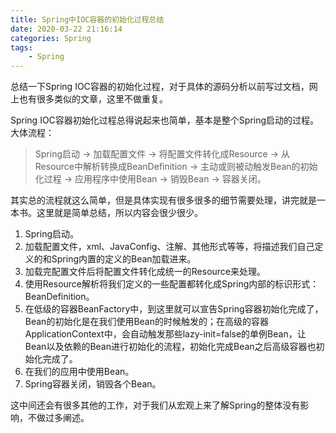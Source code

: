 ```yaml
---
title: Spring中IOC容器的初始化过程总结
date: 2020-03-22 21:16:14
categories: Spring
tags:
	- Spring
---
```


总结一下Spring IOC容器的初始化过程，对于具体的源码分析以前写过文档，网上也有很多类似的文章，这里不做重复。

<!--more-->

Spring IOC容器初始化过程总得说起来也简单，基本是整个Spring启动的过程。大体流程：

> Spring启动 -> 加载配置文件 -> 将配置文件转化成Resource -> 从Resource中解析转换成BeanDefinition -> 主动或则被动触发Bean的初始化过程 -> 应用程序中使用Bean -> 销毁Bean -> 容器关闭。

其实总的流程就这么简单，但是具体实现有很多很多的细节需要处理，讲完就是一本书。这里就是简单总结，所以内容会很少很少。

1. Spring启动。
2. 加载配置文件，xml、JavaConfig、注解、其他形式等等，将描述我们自己定义的和Spring内置的定义的Bean加载进来。
3. 加载完配置文件后将配置文件转化成统一的Resource来处理。
4. 使用Resource解析将我们定义的一些配置都转化成Spring内部的标识形式：BeanDefinition。
5. 在低级的容器BeanFactory中，到这里就可以宣告Spring容器初始化完成了，Bean的初始化是在我们使用Bean的时候触发的；在高级的容器ApplicationContext中，会自动触发那些lazy-init=false的单例Bean，让Bean以及依赖的Bean进行初始化的流程，初始化完成Bean之后高级容器也初始化完成了。
6. 在我们的应用中使用Bean。
7. Spring容器关闭，销毁各个Bean。

这中间还会有很多其他的工作，对于我们从宏观上来了解Spring的整体没有影响，不做过多阐述。



